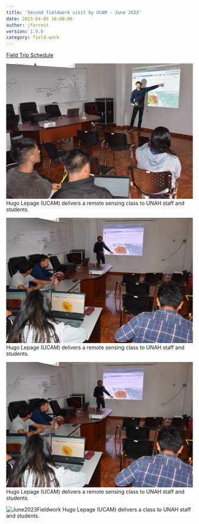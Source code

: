 ```yaml
---
title: 'Second fieldwork visit by UCAM - June 2023'
date: 2023-04-05 16:00:00 
author: jforrest
version: 1.0.0
category: field-work
---
```



[Field Trip Schedule](/assets/posts/UCAM_schedule_June23.pdf)


![June2023Fieldwork](/assets/posts/6.23Class1.JPG)
Hugo Lepage (UCAM) delivers a remote sensing class to UNAH staff and students.


![June2023Fieldwork](/assets/posts/6.23Class2.JPG)
Hugo Lepage (UCAM) delivers a remote sensing class to UNAH staff and students.


![June2023Fieldwork](/assets/posts/6.23Class2.JPG)
Hugo Lepage (UCAM) delivers a remote sensing class to UNAH staff and students.


![June2023Fieldwork](/assets/posts/6.23Huaper.JPG)
Hugo Lepage (UCAM) delivers a class to UNAH staff and students.


